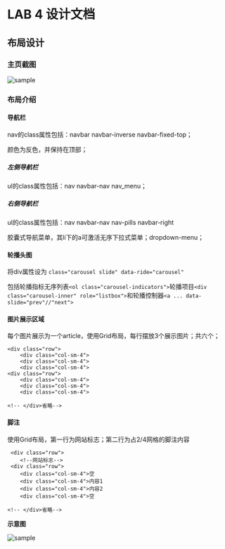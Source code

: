 LAB 4 设计文档
==========


## 布局设计

### 主页截图

![sample](https://github.com/llffff/SOFT130002_lab/raw/master/lab4/images/prt_sc1.png)

### 布局介绍

#### 导航栏
nav的class属性包括：navbar navbar-inverse navbar-fixed-top；

颜色为反色，并保持在顶部；


##### 左侧导航栏
ul的class属性包括：nav navbar-nav nav_menu；

##### 右侧导航栏
ul的class属性包括：nav navbar-nav nav-pills navbar-right

胶囊式导航菜单，其li下的a可激活无序下拉式菜单；dropdown-menu；

#### 轮播头图
将div属性设为 `class="carousel slide" data-ride="carousel"`

包括轮播指标无序列表`<ol class="carousel-indicators">`轮播项目`<div class="carousel-inner" role="listbox">`和轮播控制器`<a ... data-slide="prev"//"next">`

#### 图片展示区域
每个图片展示为一个article，使用Grid布局，每行摆放3个展示图片；共六个；

```
<div class="row">
    <div class="col-sm-4">
    <div class="col-sm-4">
    <div class="col-sm-4">
<div class="row">
    <div class="col-sm-4">
    <div class="col-sm-4">
    <div class="col-sm-4">

<!-- </div>省略-->
```

#### 脚注
使用Grid布局，第一行为网站标志；第二行为占2/4网格的脚注内容
```
 <div class="row">
    <!--网站标志-->
 <div class="row">
    <div class="col-sm-4">空
    <div class="col-sm-4">内容1
    <div class="col-sm-4">内容2
    <div class="col-sm-4">空

<!-- </div>省略-->
```

**示意图** 

![sample](https://github.com/llffff/SOFT130002_lab/raw/master/lab4/images/prt_sc2.png)

